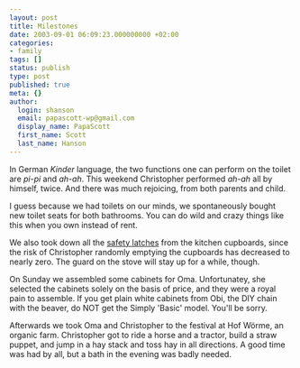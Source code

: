 ```yaml
---
layout: post
title: Milestones
date: 2003-09-01 06:09:23.000000000 +02:00
categories:
- family
tags: []
status: publish
type: post
published: true
meta: {}
author:
  login: shanson
  email: papascott-wp@gmail.com
  display_name: PapaScott
  first_name: Scott
  last_name: Hanson
---
```

<p>In German <em>Kinder</em> language, the two functions one can perform on the toilet are <em>pi-pi</em> and <em>ah-ah</em>. This weekend Christopher performed <em>ah-ah</em> all by himself, twice. And there was much rejoicing, from both parents and child.</p>
<p>I guess because we had toilets on our minds, we spontaneously bought new toilet seats for both bathrooms. You can do wild and crazy things like this when you own instead of rent.</p>
<p>We also took down all the <a href="/2001/06/30/1490.php">safety latches</a> from the kitchen cupboards, since the risk of Christopher randomly emptying the cupboards has decreased to nearly zero. The guard on the stove will stay up for a while, though.</p>
<p>On Sunday we assembled some cabinets for Oma. Unfortunatey, she selected the cabinets solely on the basis of price, and they were a royal pain to assemble. If you get plain white cabinets from Obi, the DIY chain with the beaver, do NOT get the Simply 'Basic' model. You'll be sorry.</p>
<p>Afterwards we took Oma and Christopher to the festival at Hof Wörme, an organic farm. Christopher got to ride a horse and a tractor, build a straw puppet, and jump in a hay stack and toss hay in all directions. A good time was had by all, but a bath in the evening was badly needed.</p>

